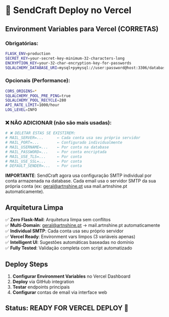 # 🚀 SendCraft Deploy no Vercel

## Environment Variables para Vercel (CORRETAS)

### Obrigatórias:
```bash
FLASK_ENV=production
SECRET_KEY=your-secret-key-minimum-32-characters-long
ENCRYPTION_KEY=your-32-char-encryption-key-for-passwords
SQLALCHEMY_DATABASE_URI=mysql+pymysql://user:password@host:3306/database
```

### Opcionais (Performance):
```bash
CORS_ORIGINS=*
SQLALCHEMY_POOL_PRE_PING=true
SQLALCHEMY_POOL_RECYCLE=280
API_RATE_LIMIT=1000/hour
LOG_LEVEL=INFO
```

### ❌ NÃO ADICIONAR (não são mais usadas):
```bash
# ❌ DELETAR ESTAS SE EXISTIREM:
# MAIL_SERVER=...      ← Cada conta usa seu próprio servidor
# MAIL_PORT=...        ← Configurado individualmente
# MAIL_USERNAME=...    ← Por conta na database
# MAIL_PASSWORD=...    ← Por conta encriptada
# MAIL_USE_TLS=...     ← Por conta
# MAIL_USE_SSL=...     ← Por conta
# DEFAULT_SENDER=...   ← Por conta
```

**IMPORTANTE**: SendCraft agora usa configuração SMTP individual por conta armazenada na database. Cada email usa o servidor SMTP da sua própria conta (ex: geral@artnshine.pt usa mail.artnshine.pt automaticamente).

## Arquitetura Limpa

✅ **Zero Flask-Mail**: Arquitetura limpa sem conflitos  
✅ **Multi-Domain**: geral@artnshine.pt → mail.artnshine.pt automaticamente  
✅ **Individual SMTP**: Cada conta usa seu próprio servidor  
✅ **Vercel Ready**: Environment vars limpos (3 variáveis apenas)  
✅ **Intelligent UI**: Sugestões automáticas baseadas no domínio  
✅ **Fully Tested**: Validação completa com script automatizado  

## Deploy Steps

1. **Configurar Environment Variables** no Vercel Dashboard
2. **Deploy** via GitHub integration
3. **Testar** endpoints principais
4. **Configurar** contas de email via interface web

## Status: READY FOR VERCEL DEPLOY 🚀